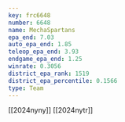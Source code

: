 ```yaml
---
key: frc6648
number: 6648
name: MechaSpartans
epa_end: 7.03
auto_epa_end: 1.85
teleop_epa_end: 3.93
endgame_epa_end: 1.25
winrate: 0.3056
district_epa_rank: 1519
district_epa_percentile: 0.1566
type: Team
---
```

[[2024nyny]]
[[2024nytr]]
